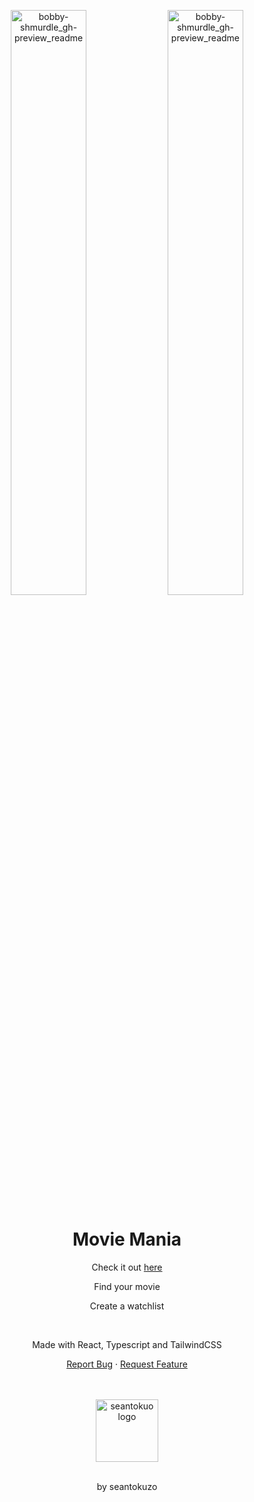 <div align="center">
<p align="center">
  <img align="center" width="49%" alt="bobby-shmurdle_gh-preview_readme" src="https://seantokuzo-bucket.s3.us-west-1.amazonaws.com/portfolio-img/project-images/bobby-readme1.png">
  <img align="center" width="49%" alt="bobby-shmurdle_gh-preview_readme" src="https://seantokuzo-bucket.s3.us-west-1.amazonaws.com/portfolio-img/project-images/bobby-readme2.png">
</p>
<h1 align="center">Movie Mania</h1>

Check it out [here](https://github.com/seantokuzo/ts-movie-watchlist)

<p align=center>Find your movie</p>
<p align=center>Create a watchlist</p>
<br>
<p align=center>Made with React, Typescript and TailwindCSS</p>

  <p align="center">
    <a href="https://github.com/seantokuzo/ts-movie-watchlist/issues">Report Bug</a>
    ·
    <a href="https://github.com/seantokuzo/ts-movie-watchlist/issues">Request Feature</a>
  </p>
  <br>
  <br>
  <img align="center" width="100px" alt="seantokuo logo" src="https://seantokuzo-bucket.s3.us-west-1.amazonaws.com/fav-icons/kuzo-nobck-576.png">
  <br>
  <br>
  <p>by seantokuzo</p>
</div>
